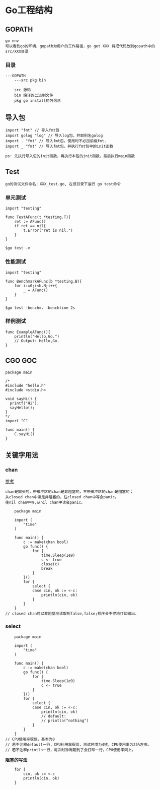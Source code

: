 #	Go工程结构

##	GOPATH

	go env
	可以看到go的环境，gopath为用户的工作路径，go get XXX 将把代码放到gopath中的src/XXX目录

###	目录

	---GOPATH
		---src pkg bin

		src 源码
		bin 编译的二进制文件
		pkg go install的包信息

##	导入包

	import "fmt" // 导入fmt包
	import golog "log" // 导入log包，并取别名golog
	import . "fmt" // 导入fmt包，使用时不必加前缀fmt.
	import _ "fmt" // 导入fmt包，并执行fmt包中的init函数

	ps: 先执行导入包的init函数，再执行本包的init函数，最后执行main函数

##	Test

	go的测试文件命名：XXX_test.go, 在该目录下运行 go test命令

###	单元测试

	import "testing"

	func TestAFunc(t *testing.T){
		ret := AFunc()
		if ret == nil{
			t.Error("ret is nil.")
		}
	}

	$go test -v

###	性能测试

	import "testing"

	func BenchmarkAFunc(b *testing.B){
		for i:=0;i<b.N;i++{
			_ = AFunc()
		}
	}

	$go test -bench=. -benchtime 2s

###	样例测试

	func ExampleAFunc(){
		println("Hello,Go.")
		// Output: Hello,Go.
	}

## CGO GOC

	package main

	/*
	#include "hello.h"
	#include <stdio.h>

	void sayHi() {
	  printf("Hi");
	  sayHello();
	}
	*/
	import "C"

	func main() {
		C.sayHi()
	}


## 关键字用法

### chan

[参考](https://github.com/everfore/gotest/tree/master/channel)

	chan是同步的，带缓冲区的chan是非阻塞的，不带缓冲区的chan是阻塞的；
	从closed chan中读是非阻塞的，往closed chan中写会panic。
	往nil chan中写,从nil chan中读会panic。

		package main

		import (
			"time"
		)

		func main() {
			c := make(chan bool)
			go func() {
				for {
					time.Sleep(1e9)
					c <- true
					close(c)
					break
				}
			}()
			for {
				select {
				case cin, ok := <-c:
					println(cin, ok)
				}
			}
		}
	// closed chan可以非阻塞地读取到false,false;程序会不停地打印输出。

###	select 

		package main

		import (
			"time"
		)

		func main() {
			c := make(chan bool)
			go func() {
				for {
					time.Sleep(1e9)
					c <- true
				}
			}()
			for {
				select {
				case cin, ok := <-c:
					println(cin, ok)
					// default:
					// println("nothing")
				}
			}
		}
	// CPU使用率很低，基本为0
	// 若不注释default一行，CPU利用率很高，测试环境为4核，CPU使用率为25%左右。
	// 若不注释println一行，每次时钟周期到了会打印一行，CPU使用率同上。


**阻塞的写法**

		for {
			cin, ok := <-c
			println(cin, ok)
		}
